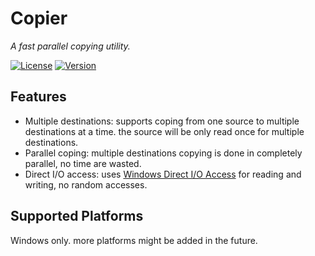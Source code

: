 # Copier

_A fast parallel copying utility._

[![License](https://img.shields.io/github/license/unlimitedsola/copier?style=flat-square)](https://github.com/unlimitedsola/copier/blob/master/LICENSE.txt)
[![Version](https://img.shields.io/github/release/unlimitedsola/copier?style=flat-square)](https://github.com/unlimitedsola/copier/releases)

## Features

- Multiple destinations: supports coping from one source to multiple destinations at a time. the source will be only read once for multiple destinations.
- Parallel coping: multiple destinations copying is done in completely parallel, no time are wasted. 
- Direct I/O access: uses [Windows Direct I/O Access](https://support.microsoft.com/en-us/help/100027/info-direct-drive-access-under-win32) for reading and writing, no random accesses.

## Supported Platforms

Windows only. more platforms might be added in the future.
